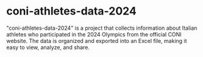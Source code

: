 # coni-athletes-data-2024
 "coni-athletes-data-2024" is a project that collects information about Italian athletes who participated in the 2024 Olympics from the official CONI website. The data is organized and exported into an Excel file, making it easy to view, analyze, and share.
